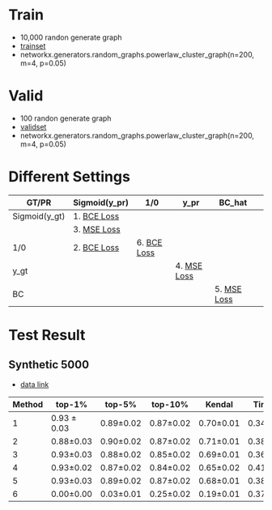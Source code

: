 # Train
- 10,000 randon generate graph
- [trainset](./../hw1_data/train/200)
- networkx.generators.random_graphs.powerlaw_cluster_graph(n=200, m=4, p=0.05)

# Valid
- 100 randon generate graph
- [validset](./../hw1_data/valid/200)
- networkx.generators.random_graphs.powerlaw_cluster_graph(n=200, m=4, p=0.05)


# Different Settings

| GT/PR         | Sigmoid(y_pr)                 | 1/0                           | y_pr                          | BC_hat                        |  |
|---------------|-------------------------------|-------------------------------|-------------------------------|-------------------------------|--|
| Sigmoid(y_gt) | 1. [BCE Loss](2021-03-19\18-48) |                               |                               |                               |  |
|               | 3. [MSE Loss](2021-03-19\18-51) |                               |                               |                               |  |
| 1/0           | 2. [BCE Loss](2021-03-19\18-50) | 6. [BCE Loss](2021-03-21\14-49) |                               |                               |  |
| y_gt          |                               |                               | 4. [MSE Loss](2021-03-21\04-11) |                               |  |
| BC            |                               |                               |                               | 5. [MSE Loss](2021-03-21\04-04) |  |


# Test Result

## Synthetic 5000
- [data link](./../hw1_data/Synthetic/5000)

| Method | top-1% | top-5% | top-10% | Kendal | Time(s) |
|----|----|----|----|----|----|
| 1 |  0.93 ± 0.03      | 0.89±0.02     | 0.87±0.02     | 0.70±0.01     | 0.34±0.01     |
| 2 | 0.88±0.03 | 0.90±0.02     | 0.87±0.02     | 0.71±0.01     | 0.38±0.11     |
| 3 | 0.93±0.03 | 0.88±0.02     | 0.85±0.02     | 0.69±0.01     | 0.36±0.02     |
| 4 | 0.93±0.02 | 0.87±0.02     | 0.84±0.02     | 0.65±0.02     | 0.41±0.03     |
| 5 | 0.93±0.03 | 0.89±0.02     | 0.87±0.02     | 0.68±0.01     | 0.38±0.03     |
| 6 | 0.00±0.00 | 0.03±0.01     | 0.25±0.02     | 0.19±0.01     | 0.37±0.02     |